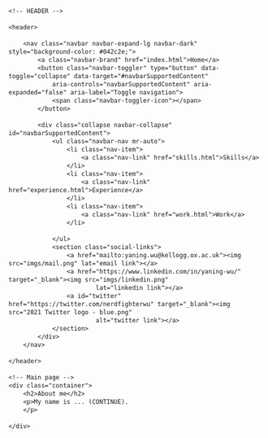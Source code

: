 <html lang="en">

<head>
    <meta charset="utf-8">
    <meta name="viewport" content="width=device-width" />
    <title>Home</title>
    <link rel="stylesheet" href="assets/stylesheets/main.css">
    <link rel="stylesheet" href="https://stackpath.bootstrapcdn.com/bootstrap/4.4.1/css/bootstrap.min.css"
        integrity="sha384-Vkoo8x4CGsO3+Hhxv8T/Q5PaXtkKtu6ug5TOeNV6gBiFeWPGFN9MuhOf23Q9Ifjh" crossorigin="anonymous">
</head>

<body>

    <!-- HEADER -->

    <header>

        <nav class="navbar navbar-expand-lg navbar-dark" style="background-color: #042c2e;">
            <a class="navbar-brand" href="index.html">Home</a>
            <button class="navbar-toggler" type="button" data-toggle="collapse" data-target="#navbarSupportedContent"
                aria-controls="navbarSupportedContent" aria-expanded="false" aria-label="Toggle navigation">
                <span class="navbar-toggler-icon"></span>
            </button>

            <div class="collapse navbar-collapse" id="navbarSupportedContent">
                <ul class="navbar-nav mr-auto">
                    <li class="nav-item">
                        <a class="nav-link" href="skills.html">Skills</a>
                    </li>
                    <li class="nav-item">
                        <a class="nav-link" href="experience.html">Experience</a>
                    </li>
                    <li class="nav-item">
                        <a class="nav-link" href="work.html">Work</a>
                    </li>

                </ul>
                <section class="social-links">
                    <a href="mailto:yaning.wu@kellogg.ox.ac.uk"><img src="imgs/mail.png" lat="email link"></a>
                    <a href="https://www.linkedin.com/in/yaning-wu/" target="_blank"><img src="imgs/linkedin.png"
                            lat="linkedin link"></a>
                    <a id="twitter" href="https://twitter.com/nerdfighterwu" target="_blank"><img src="2021 Twitter logo - blue.png"
                            alt="twitter link"></a>
                </section>
            </div>
        </nav>

    </header>

    <!-- Main page -->
    <div class="container">
        <h2>About me</h2>
        <p>My name is ... (CONTINUE).
        </p>

    </div>
</body>

</html>

